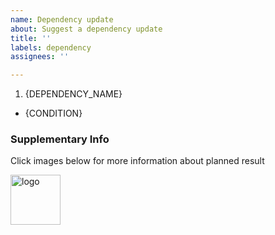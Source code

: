 ```yaml
---
name: Dependency update
about: Suggest a dependency update
title: ''
labels: dependency
assignees: ''

---
```


1. {DEPENDENCY_NAME}

- {CONDITION}

### Supplementary Info

Click images below for more information about planned result

<p>
  <a href="{RESOURCE_URL}">
    <img src="https://avatars0.githubusercontent.com/u/1536893?s=200&v=4" width=80 height=80 alt="logo">
  </a>
</p>
